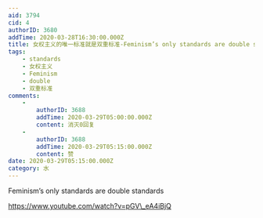 ```yaml
---
aid: 3794
cid: 4
authorID: 3680
addTime: 2020-03-28T16:30:00.000Z
title: 女权主义的唯一标准就是双重标准-Feminism’s only standards are double standards
tags:
    - standards
    - 女权主义
    - Feminism
    - double
    - 双重标准
comments:
    -
        authorID: 3688
        addTime: 2020-03-29T05:00:00.000Z
        content: 消灭0回复
    -
        authorID: 3688
        addTime: 2020-03-29T05:15:00.000Z
        content: 赞
date: 2020-03-29T05:15:00.000Z
category: 水
---
```


Feminism’s only standards are double standards

https://www.youtube.com/watch?v=pGV\_eA4iBjQ
